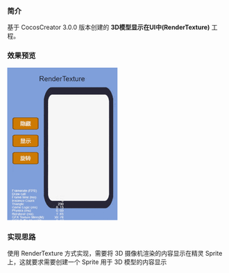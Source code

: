 ### 简介
基于 CocosCreator 3.0.0 版本创建的 **3D模型显示在UI中(RenderTexture)** 工程。

### 效果预览
![image](../../gif/202201/2022012003.gif)

### 实现思路
使用 RenderTexture 方式实现，需要将 3D 摄像机渲染的内容显示在精灵 Sprite 上，这就要求需要创建一个 Sprite 用于 3D 模型的内容显示